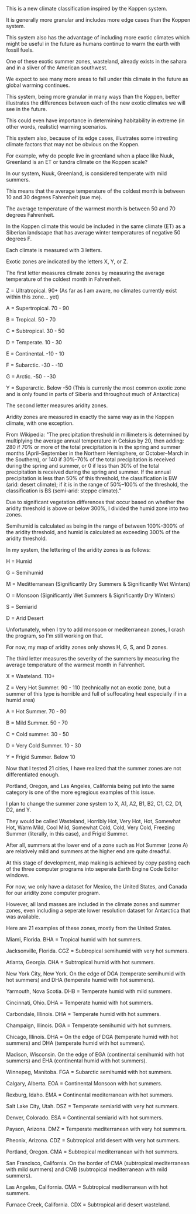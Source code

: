 This is a new climate classification inspired by the Koppen system.

It is generally more granular and includes more edge cases than the Koppen system.

This system also has the advantage of including more exotic climates which might be useful in the future as humans continue to warm the earth with fossil fuels.

One of these exotic summer zones, wasteland, already exists in the sahara and in a sliver of the American southwest.

We expect to see many more areas to fall under this climate in the future as global warming continues.

This system, being more granular in many ways than the Koppen, better illustrates the differences between each of the new exotic climates we will see in the future.

This could even have importance in determining habitability in extreme (in other words, realistic) warming scenarios.

This system also, because of its edge cases, illustrates some intresting climate factors that may not be obvious on the Koppen.

For example, why do people live in greenland when a place like Nuuk, Greenland is an ET or tundra climate on the Koppen scale?

In our system, Nuuk, Greenland, is considered temperate with mild summers.

This means that the average temperature of the coldest month is between 10 and 30 degrees Fahrenheit (sue me).

The average temperature of the warmest month is between 50 and 70 degrees Fahrenheit.

In the Koppen climate this would be included in the same climate (ET) as a Siberian landscape that has average winter temperatures of negative 50 degrees F.

Each climate is measured with 3 letters.

Exotic zones are indicated by the letters X, Y, or Z.

The first letter measures climate zones by measuring the average temperature of the coldest month in Fahrenheit.

Z = Ultratropical. 90+ (As far as I am aware, no climates currently exist within this zone... yet)

A = Supertropical. 70 - 90

B = Tropical. 50 - 70

C = Subtropical. 30 - 50

D = Temperate. 10 - 30

E = Continental. -10 - 10

F = Subarctic. -30 - -10

G = Arctic. -50 - -30

Y = Superarctic. Below -50 (This is currenly the most common exotic zone and is only found in parts of Siberia and throughout much of Antarctica)

The second letter measures aridity zones.

Aridity zones are measured in exactly the same way as in the Koppen climate, with one exception.

From Wikipedia: "The precipitation threshold in millimeters is determined by multiplying the average annual temperature in Celsius by 20, then adding:
280 if 70% or more of the total precipitation is in the spring and summer months (April–September in the Northern Hemisphere, or October–March in the Southern), or
140 if 30%–70% of the total precipitation is received during the spring and summer, or 0 if less than 30% of the total precipitation is received during the spring and summer.
If the annual precipitation is less than 50% of this threshold, the classification is BW (arid: desert climate); 
if it is in the range of 50%–100% of the threshold, the classification is BS (semi-arid: steppe climate)."

Due to significant vegetation differences that occur based on whether the aridity threshold is above or below 300%, I divided the humid zone into two zones.

Semihumid is calculated as being in the range of between 100%-300% of the aridity threshold, and humid is calculated as exceeding 300% of the aridity threshold.

In my system, the lettering of the aridity zones is as follows:

H = Humid

G = Semihumid

M = Meditterranean (Significantly Dry Summers & Significantly Wet Winters)

O = Monsoon (Significantly Wet Summers & Significantly Dry Winters)

S = Semiarid

D = Arid Desert

Unfortunately, when I try to add monsoon or mediterranean zones, I crash the program, so I'm still working on that.

For now, my map of aridity zones only shows H, G, S, and D zones.

The third letter measures the severity of the summers by measuring the average temperature of the warmest month in Fahrenheit.

X = Wasteland. 110+

Z = Very Hot Summer. 90 - 110 (technically not an exotic zone, but a summer of this type is horrible and full of suffocating heat especially if in a humid area)

A = Hot Summer. 70 - 90

B = Mild Summer. 50 - 70

C = Cold summer. 30 - 50

D = Very Cold Summer. 10 - 30

Y = Frigid Summer. Below 10

Now that I tested 21 cities, I have realized that the summer zones are not differentiated enough.

Portland, Oregon, and Las Angeles, California being put into the same category is one of the more egregious examples of this issue.

I plan to change the summer zone system to X, A1, A2, B1, B2, C1, C2, D1, D2, and Y.

They would be called Wasteland, Horribly Hot, Very Hot, Hot, Somewhat Hot, Warm Mild, Cool Mild, Somewhat Cold, Cold, Very Cold, Freezing Summer (literally, in this case), and Frigid Summer.

After all, summers at the lower end of a zone such as Hot Summer (zone A) are relatively mild and summers at the higher end are quite dreadful.

At this stage of development, map making is achieved by copy pasting each of the three computer programs into seperate Earth Engine Code Editor windows.

For now, we only have a dataset for Mexico, the United States, and Canada for our aridity zone computer program.

However, all land masses are included in the climate zones and summer zones, even including a seperate lower resolution dataset for Antarctica that was available.

Here are 21 examples of these zones, mostly from the United States.

Miami, Florida. BHA = Tropical humid with hot summers.

Jacksonville, Florida. CGZ = Subtropical semihumid with very hot summers.

Atlanta, Georgia. CHA = Subtropical humid with hot summers.

New York City, New York. On the edge of DGA (temperate semihumid with hot summers) and DHA (temperate humid with hot summers).

Yarmouth, Nova Scotia. DHB = Temperate humid with mild summers.

Cincinnati, Ohio. DHA = Temperate humid with hot summers.

Carbondale, Illinois. DHA = Temperate humid with hot summers.

Champaign, Illinois. DGA = Temperate semihumid with hot summers.

Chicago, Illinois. DHA = On the edge of DGA (temperate humid with hot summers) and DHA (temperate humid with hot summers).

Madison, Wisconsin. On the edge of EGA (continental semihumid with hot summers) and EHA (continental humid with hot summers).

Winnepeg, Manitoba. FGA = Subarctic semihumid with hot summers.

Calgary, Alberta. EOA = Continental Monsoon with hot summers.

Rexburg, Idaho. EMA = Continental mediterranean with hot summers.

Salt Lake City, Utah. DSZ = Temperate semiarid with very hot summers.

Denver, Colorado. ESA = Continental semiarid with hot summers.

Payson, Arizona. DMZ = Temperate mediterranean with very hot summers.

Pheonix, Arizona. CDZ = Subtropical arid desert with very hot summers.

Portland, Oregon. CMA = Subtropical mediterranean with hot summers.

San Francisco, California. On the border of CMA (subtropical mediterranean with mild summers) and CMB (subtropical mediterranean with mild summers).

Las Angeles, California. CMA = Subtropical mediterranean with hot summers.

Furnace Creek, California. CDX = Subtropical arid desert wasteland.












